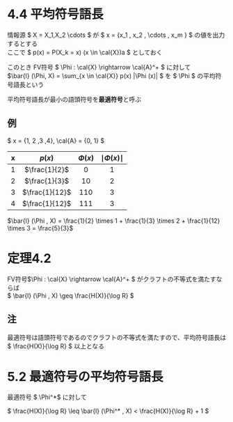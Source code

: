 # 4.4 平均符号語長
情報源 $ X = X\_1,X\_2 \cdots $ が $ x = \{x\_1 , x\_2 , \cdots , x\_m \} $ の値を出力するとする  
ここで $ p(x)  = P(X\_k = x) (x \in \cal{X})a $ としておく

このとき FV符号 $ \Phi : \cal{X} \rightarrow \cal{A}^+ $ に対して  
$\bar{l} (\Phi, X) = \sum\_{x \in \cal{X}} p(x) |\Phi (x)| $ を $ \Phi $ の平均符号語長という

平均符号語長が最小の語頭符号を**最適符号**と呼ぶ

## 例
$ x = \{1, 2 ,3 ,4\}, \cal{A} = \{0, 1\} $

|x|    $p(x)$    |$\Phi (x)$|$\mid\Phi(x)\mid$|
|-|:------------:|:--------:|:---------:|
|1|$\frac{1}{2}$ |    0     |     1     |
|2|$\frac{1}{3}$ |   10     |     2     |
|3|$\frac{1}{12}$|   110    |     3     |
|4|$\frac{1}{12}$|   111    |     3     |

$\bar{l} (\Phi , X) = \frac{1}{2} \times 1 + \frac{1}{3} \times 2 + \frac{1}{12} \times 3 = \frac{5}{3}$

# 定理4.2
FV符号$\Phi : \cal{X} \rightarrow \cal{A}^+ $ がクラフトの不等式を満たすならば  
$ \bar{l} (\Phi , X) \geq \frac{H(X)}{\log R} $

## 注
最適符号は語頭符号であるのでクラフトの不等式を満たすので、平均符号語長は $ \frac{H(X)}{\log R} $ 以上となる

# 5.2 最適符号の平均符号語長
最適符号 $ \Phi^\*$ に対して

$ \frac{H(X)}{\log R} \leq \bar{l} (\Phi^\* , X) < \frac{H(X)}{\log R} + 1 $
